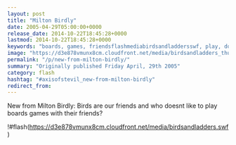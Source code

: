 ```yaml
---
layout: post
title: "Milton Birdly"
date: 2005-04-29T05:00:00+0000
release_date: 2014-10-22T18:45:28+0000
lastmod: 2014-10-22T18:45:28+0000
keywords: "boards, games, friendsflashmediabirdsandladdersswf, play, doesnt"
image: "https://d3e878vmunx8cm.cloudfront.net/media/birdsandladders_thumb.png"
permalink: "/p/new-from-milton-birdly/"
summary: "Originally published Friday April, 29th 2005"
category: flash
hashtag: "#axisofstevil_new-from-milton-birdly"
redirect_from:
---
```


New from Milton Birdly: Birds are our friends and who doesnt like to play boards games with their friends?

!#flash(https://d3e878vmunx8cm.cloudfront.net/media/birdsandladders.swf)
